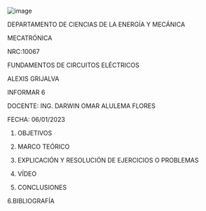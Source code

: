 ![image](https://user-images.githubusercontent.com/117738904/211056515-3613d5b8-b1f3-460a-b11d-1f174412dc6c.png)


DEPARTAMENTO DE CIENCIAS DE LA ENERGÍA Y MECÁNICA


MECATRÓNICA

NRC:10067

FUNDAMENTOS DE CIRCUITOS ELÉCTRICOS

ALEXIS GRIJALVA

INFORMAR  6

DOCENTE: ING. DARWIN OMAR ALULEMA FLORES

FECHA: 06/01/2023


1. OBJETIVOS


2. MARCO TEÓRICO


3. EXPLICACIÓN Y RESOLUCIÓN DE EJERCICIOS O PROBLEMAS


4. VÍDEO


5. CONCLUSIONES


6.BIBLIOGRAFÍA 


